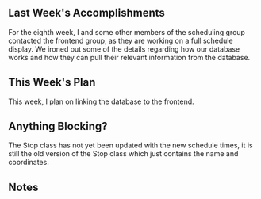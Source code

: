 ## Last Week's Accomplishments

For the eighth week, I and some other members of the scheduling group contacted
the frontend group, as they are working on a full schedule display. We ironed
out some of the details regarding how our database works and how they can pull
their relevant information from the database.

## This Week's Plan

This week, I plan on linking the database to the frontend.

## Anything Blocking?

The Stop class has not yet been updated with the new schedule times, it is still
the old version of the Stop class which just contains the name and coordinates.

## Notes

